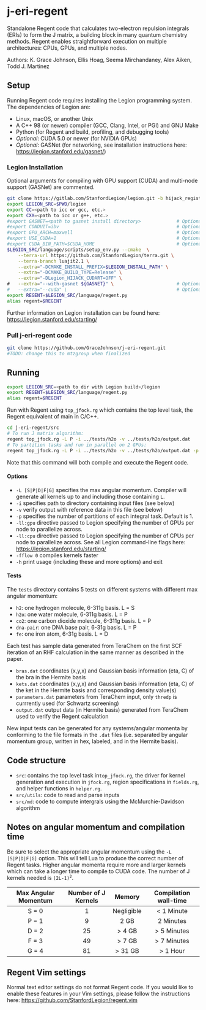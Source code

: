 # j-eri-regent

Standalone Regent code that calculates two-electron repulsion integrals (ERIs) to form the J matrix, a building block in many quantum chemistry methods. Regent enables straightforward execution on multiple architectures: CPUs, GPUs, and multiple nodes.

Authors: K. Grace Johnson, Ellis Hoag, Seema Mirchandaney, Alex Aiken, Todd J. Martinez

## Setup

Running Regent code requires installing the Legion programming system. The dependencies of Legion are:
- Linux, macOS, or another Unix
- A C++ 98 (or newer) compiler (GCC, Clang, Intel, or PGI) and GNU Make
- Python (for Regent and build, profiling, and debugging tools)
- *Optional*: CUDA 5.0 or newer (for NVIDIA GPUs)
- *Optional*: GASNet (for networking, see installation instructions here: https://legion.stanford.edu/gasnet/)

### Legion Installation
Optional arguments for compiling with GPU support (CUDA) and multi-node support (GASNet) are commented. 

```bash
git clone https://gitlab.com/StanfordLegion/legion.git -b hijack_registration_hack
export LEGION_SRC=$PWD/legion
export CC=<path to icc or gcc, etc.>
export CXX=<path to icc or g++, etc.>
#export GASNET=<path to gasnet install directory>             # Optional, multi-node
#export CONDUIT=ibv                                           # Optional, multi-node (also set as `mpi`)
#export GPU_ARCH=maxwell                                      # Optional, GPU (set to desired arch.)
#export USE_CUDA=1                                            # Optional, GPU
#export CUDA_BIN_PATH=$CUDA_HOME                              # Optional, GPU
$LEGION_SRC/language/scripts/setup_env.py --cmake  \
    --terra-url https://github.com/StanfordLegion/terra.git \
    --terra-branch luajit2.1 \
    --extra="-DCMAKE_INSTALL_PREFIX=$LEGION_INSTALL_PATH" \
    --extra="-DCMAKE_BUILD_TYPE=Release" \
    --extra="-DLegion_HIJACK_CUDART=OFF" \
#   --extra="--with-gasnet ${GASNET}" \                       # Optional, multi-node
#   --extra="--cuda" \                                        # Optional, GPU
export REGENT=$LEGION_SRC/language/regent.py
alias regent=$REGENT
```

Further information on Legion installation can be found here: https://legion.stanford.edu/starting/

### Pull j-eri-regent code
```bash
git clone https://github.com/GraceJohnson/j-eri-regent.git
#TODO: change this to mtzgroup when finalized
```

## Running

```bash
export LEGION_SRC=<path to dir with Legion build>/legion
export REGENT=$LEGION_SRC/language/regent.py
alias regent=$REGENT
```
Run with Regent using `top_jfock.rg` which contains the top level task, the Regent equivalent of main in C/C++.
```bash
cd j-eri-regent/src
# To run J matrix algorithm:
regent top_jfock.rg -L P -i ../tests/h2o -v ../tests/h2o/output.dat
# To partition tasks and run in parallel on 2 GPUs:
regent top_jfock.rg -L P -i ../tests/h2o -v ../tests/h2o/output.dat -p 2 -ll:gpu 2
```
Note that this command will both compile and execute the Regent code.

#### Options
- `-L [S|P|D|F|G]` specifies the max angular momentum. Compiler will generate all kernels up to and including those containing `L`.
- `-i` specifies path to directory containing input files (see below)
- `-v` verify output with reference data in this file (see below)
- `-p` specifies the number of partitions of each integral task. Default is 1.
- `-ll:gpu` directive passed to Legion specifying the number of GPUs per node to parallelize across.
- `-ll:cpu` directive passed to Legion specifying the number of CPUs per node to parallelize across. See all Legion command-line flags here: https://legion.stanford.edu/starting/
- `-fflow 0` compiles kernels faster
- `-h` print usage (including these and more options) and exit

#### Tests
The `tests` directory contains 5 tests on different systems with different max angular momentum:
- `h2`: one hydrogen molecule, 6-311g basis. L = S
- `h2o`: one water molecule, 6-311g basis. L = P
- `co2`: one carbon dioxide molecule, 6-311g basis. L = P
- `dna-pair`: one DNA base pair, 6-31g basis. L = P
- `fe`: one iron atom, 6-31g basis. L = D

Each test has sample data generated from TeraChem on the first SCF iteration of an RHF calculation in the same manner as described in the paper.
- `bras.dat` coordinates (x,y,x) and Gaussian basis information (eta, C) of the bra in the Hermite basis
- `kets.dat` coordinates (x,y,x) and Gaussian basis information (eta, C) of the ket in the Hermite basis  and corresponding density value(s)
- `parameters.dat` parameters from TeraChem input, only `thredp` is currrently used (for Schwartz screening)
- `output.dat` output data (in Hermite basis) generated from TeraChem used to verify the Regent calculation

New input tests can be generated for any systems/angular momenta by conforming to the file formats in the `.dat` files (i.e. separated by angular momentum group, written in hex, labeled, and in the Hermite basis).

## Code structure
- `src`: contains the top level task in`top_jfock.rg`, the driver for kernel generation and execution in `jfock.rg`, region specifications in `fields.rg`, and helper functions in `helper.rg`.
- `src/utils`: code to read and parse inputs
- `src/md`: code to compute intergrals using the McMurchie-Davidson algorithm

## Notes on angular momentum and compilation time

Be sure to select the appropriate angular momentum using the `-L [S|P|D|F|G]` option. This will tell Lua to produce the correct number of Regent tasks. Higher angular momenta require more and larger kernels which can take a longer time to compile to CUDA code. The number of J kernels needed is <code>(2L-1)<sup>2</sup></code>.

| Max Angular Momentum | Number of J Kernels | Memory     | Compilation wall-time |
|:--------------------:|:-------------------:|:----------:|:---------------------:|
| S = 0                | 1                   | Negligible | < 1 Minute            |
| P = 1                | 9                   | 2 GB       | 2 Minutes             |
| D = 2                | 25                  | > 4 GB     | > 5 Minutes           |
| F = 3                | 49                  | > 7 GB     | > 7 Minutes           |
| G = 4                | 81                  | > 31 GB    | > 1 Hour              |

## Regent Vim settings
Normal text editor settings do not format Regent code. If you would like to enable these features in your Vim settings, please follow the instructions here: https://github.com/StanfordLegion/regent.vim
